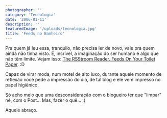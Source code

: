 ```yaml
---
photographer: ''
category: 'Tecnologia'
date: '2006-01-11'
description: ''
featuredImage: '/uploads/tecnologia.jpg'
title: 'Feeds no Banheiro'
---
```


Pra quem já leu essa, tranquilo, não precisa ler de novo, vale pra quem ainda não tinha visto. É, incrível, a imaginação do ser humano é algo que não têm limite. Vejam isso: [The RSStroom Reader, Feeds On Your Toilet Paper](http://www.ohgizmo.com/2005/12/07/the-rsstroom-reader-feeds-on-your-toilet-paper/). :D

Capaz de virar moda, num motel de alto luxo, durante aquele momento de reflexão você pede a impressão do dia, de tal blog e ele vem impresso no papel higiênico.

Só acho meio que uma desconsideração com o blogueiro ter que "limpar" né, com o Post... Mas, fazer o quê... ;)

Aquele abraço.
